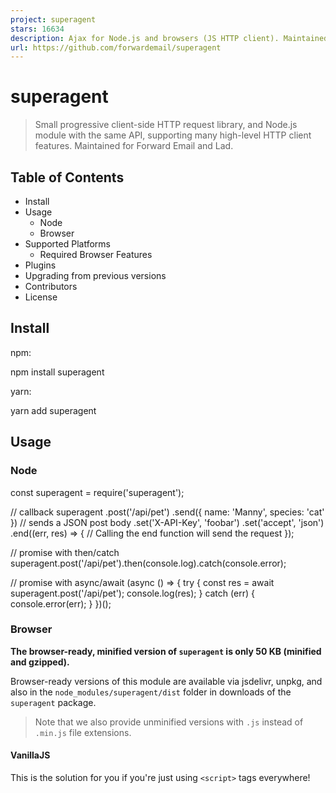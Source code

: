 ```yaml
---
project: superagent
stars: 16634
description: Ajax for Node.js and browsers (JS HTTP client). Maintained for @forwardemail, @ladjs, @spamscanner, @breejs, @cabinjs, and @lassjs.
url: https://github.com/forwardemail/superagent
---
```


superagent
==========

> Small progressive client-side HTTP request library, and Node.js module with the same API, supporting many high-level HTTP client features. Maintained for Forward Email and Lad.

Table of Contents
-----------------

-   Install
-   Usage
    -   Node
    -   Browser
-   Supported Platforms
    -   Required Browser Features
-   Plugins
-   Upgrading from previous versions
-   Contributors
-   License

Install
-------

npm:

npm install superagent

yarn:

yarn add superagent

Usage
-----

### Node

const superagent \= require('superagent');

// callback
superagent
  .post('/api/pet')
  .send({ name: 'Manny', species: 'cat' }) // sends a JSON post body
  .set('X-API-Key', 'foobar')
  .set('accept', 'json')
  .end((err, res) \=> {
    // Calling the end function will send the request
  });

// promise with then/catch
superagent.post('/api/pet').then(console.log).catch(console.error);

// promise with async/await
(async () \=> {
  try {
    const res \= await superagent.post('/api/pet');
    console.log(res);
  } catch (err) {
    console.error(err);
  }
})();

### Browser

**The browser-ready, minified version of `superagent` is only 50 KB (minified and gzipped).**

Browser-ready versions of this module are available via jsdelivr, unpkg, and also in the `node_modules/superagent/dist` folder in downloads of the `superagent` package.

> Note that we also provide unminified versions with `.js` instead of `.min.js` file extensions.

#### VanillaJS

This is the solution for you if you're just using `<script>` tags everywhere!

<script src\="https://cdnjs.cloudflare.com/polyfill/v3/polyfill.min.js?features=WeakRef,BigInt"\></script\>
<script src\="https://cdn.jsdelivr.net/npm/superagent"\></script\>
<!-- if you wish to use unpkg.com instead: -->
<!-- <script src="https://unpkg.com/superagent"></script> -->
<script type\="text/javascript"\>
  (function() {
    // superagent is exposed as \`window.superagent\`
    // if you wish to use "request" instead please
    // uncomment the following line of code:
    // \`window.request = superagent;\`
    superagent
      .post('/api/pet')
      .send({ name: 'Manny', species: 'cat' }) // sends a JSON post body
      .set('X-API-Key', 'foobar')
      .set('accept', 'json')
      .end(function (err, res) {
        // Calling the end function will send the request
      });
  })();
</script\>

#### Bundler

If you are using browserify, webpack, rollup, or another bundler, then you can follow the same usage as Node above.

Supported Platforms
-------------------

-   Node: v14.18.0+
    
-   Browsers (see .browserslistrc):
    
    npx browserslist
    
    and\_chr 102
    and\_ff 101
    and\_qq 10.4
    and\_uc 12.12
    android 101
    chrome 103
    chrome 102
    chrome 101
    chrome 100
    edge 103
    edge 102
    edge 101
    firefox 101
    firefox 100
    firefox 91
    ios\_saf 15.5
    ios\_saf 15.4
    ios\_saf 15.2-15.3
    ios\_saf 15.0-15.1
    ios\_saf 14.5-14.8
    ios\_saf 14.0-14.4
    ios\_saf 12.2-12.5
    kaios 2.5
    op\_mini all
    op\_mob 64
    opera 86
    opera 85
    safari 15.5
    safari 15.4
    samsung 17.0
    samsung 16.0
    

### Required Browser Features

We recommend using https://cdnjs.cloudflare.com/polyfill/ (specifically with the bundle mentioned in VanillaJS above):

<script src\="https://cdnjs.cloudflare.com/polyfill/v3/polyfill.min.js?features=WeakRef,BigInt"\></script\>

-   WeakRef is not supported in Opera 85, iOS Safari 12.2-12.5
-   BigInt is not supported in iOS Safari 12.2-12.5

Plugins
-------

SuperAgent is easily extended via plugins.

const nocache \= require('superagent-no-cache');
const superagent \= require('superagent');
const prefix \= require('superagent-prefix')('/static');

superagent
  .get('/some-url')
  .query({ action: 'edit', city: 'London' }) // query string
  .use(prefix) // Prefixes \*only\* this request
  .use(nocache) // Prevents caching of \*only\* this request
  .end((err, res) \=> {
    // Do something
  });

Existing plugins:

-   superagent-no-cache - prevents caching by including Cache-Control header
-   superagent-prefix - prefixes absolute URLs (useful in test environment)
-   superagent-suffix - suffix URLs with a given path
-   superagent-mock - simulate HTTP calls by returning data fixtures based on the requested URL
-   superagent-mocker — simulate REST API
-   superagent-cache - A global SuperAgent patch with built-in, flexible caching
-   superagent-cache-plugin - A SuperAgent plugin with built-in, flexible caching
-   superagent-jsonapify - A lightweight json-api client addon for superagent
-   superagent-serializer - Converts server payload into different cases
-   superagent-httpbackend - stub out requests using AngularJS' $httpBackend syntax
-   superagent-throttle - queues and intelligently throttles requests
-   superagent-charset - add charset support for node's SuperAgent
-   superagent-verbose-errors - include response body in error messages for failed requests
-   superagent-declare - A simple declarative API for SuperAgent
-   superagent-node-http-timings - measure http timings in node.js
-   superagent-cheerio - add cheerio to your response content automatically. Adds `res.$` for HTML and XML response bodies.
-   @certible/superagent-aws-sign - Sign AWS endpoint requests, it uses the aws4 to authenticate the SuperAgent requests

Please prefix your plugin with `superagent-*` so that it can easily be found by others.

For SuperAgent extensions such as couchdb and oauth visit the wiki.

Upgrading from previous versions
--------------------------------

Please see GitHub releases page for the current changelog.

Our breaking changes are mostly in rarely used functionality and from stricter error handling.

-   6.0 to 6.1
    -   Browser behaviour changed to match Node when serializing `application/x-www-form-urlencoded`, using `arrayFormat: 'indices'` semantics of `qs` library. (See: https://www.npmjs.com/package/qs#stringifying)
-   5.x to 6.x:
    -   Retry behavior is still opt-in, however we now have a more fine-grained list of status codes and error codes that we retry against (see updated docs)
    -   A specific issue with Content-Type matching not being case-insensitive is fixed
    -   Set is now required for IE 9, see Required Browser Features for more insight
-   4.x to 5.x:
    -   We've implemented the build setup of Lass to simplify our stack and linting
    -   Unminified browserified build size has been reduced from 48KB to 20KB (via `tinyify` and the latest version of Babel using `@babel/preset-env` and `.browserslistrc`)
    -   Linting support has been added using `caniuse-lite` and `eslint-plugin-compat`
    -   We can now target what versions of Node we wish to support more easily using `.babelrc`
-   3.x to 4.x:
    -   Ensure you're running Node 6 or later. We've dropped support for Node 4.
    -   We've started using ES6 and for compatibility with Internet Explorer you may need to use Babel.
    -   We suggest migrating from `.end()` callbacks to `.then()` or `await`.
-   2.x to 3.x:
    -   Ensure you're running Node 4 or later. We've dropped support for Node 0.x.
    -   Test code that calls `.send()` multiple times. Invalid calls to `.send()` will now throw instead of sending garbage.
-   1.x to 2.x:
    -   If you use `.parse()` in the _browser_ version, rename it to `.serialize()`.
    -   If you rely on `undefined` in query-string values being sent literally as the text "undefined", switch to checking for missing value instead. `?key=undefined` is now `?key` (without a value).
    -   If you use `.then()` in Internet Explorer, ensure that you have a polyfill that adds a global `Promise` object.
-   0.x to 1.x:
    -   Instead of 1-argument callback `.end(function(res){})` use `.then(res => {})`.

Contributors
------------

Name

**Kornel Lesiński**

**Peter Lyons**

**Hunter Loftis**

**Nick Baugh**

License
-------

MIT © TJ Holowaychuk
